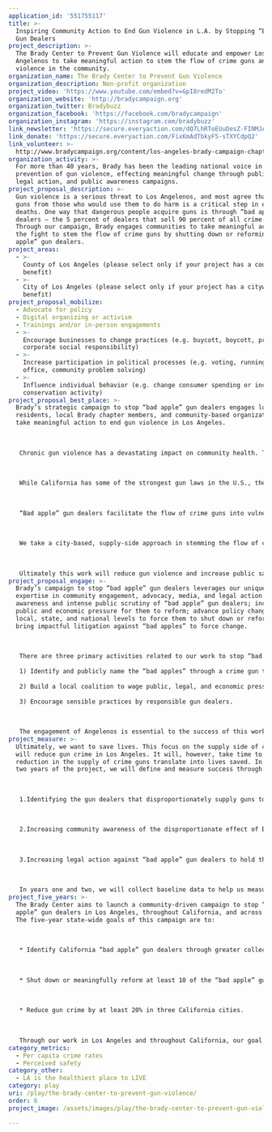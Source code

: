 ```yaml
---
application_id: '551755117'
title: >-
  Inspiring Community Action to End Gun Violence in L.A. by Stopping “Bad Apple”
  Gun Dealers
project_description: >-
  The Brady Center to Prevent Gun Violence will educate and empower Los
  Angelenos to take meaningful action to stem the flow of crime guns and end gun
  violence in the community.
organization_name: The Brady Center to Prevent Gun Violence
organization_description: Non-profit organization
project_video: 'https://www.youtube.com/embed?v=GpI8redM2To'
organization_website: 'http://bradycampaign.org'
organization_twitter: Bradybuzz
organization_facebook: 'https://facebook.com/bradycampaign'
organization_instagram: 'https://instagram.com/bradybuzz'
link_newsletter: 'https://secure.everyaction.com/dQ7LhRToEUuDesZ-FINMJA2'
link_donate: 'https://secure.everyaction.com/FixKmAdTbkyF5-sTXYCdpQ2'
link_volunteer: >-
  http://www.bradycampaign.org/content/los-angeles-brady-campaign-chapter?ms=CALAChapter
organization_activity: >-
  For more than 40 years, Brady has been the leading national voice in the
  prevention of gun violence, effecting meaningful change through public policy,
  legal action, and public awareness campaigns.
project_proposal_description: >-
  Gun violence is a serious threat to Los Angelenos, and most agree that keeping
  guns from those who would use them to do harm is a critical step in ending gun
  deaths. One way that dangerous people acquire guns is through “bad apple” gun
  dealers — the 5 percent of dealers that sell 90 percent of all crime guns.
  Through our campaign, Brady engages communities to take meaningful action in
  the fight to stem the flow of crime guns by shutting down or reforming “bad
  apple” gun dealers.
project_areas:
  - >-
    County of Los Angeles (please select only if your project has a countywide
    benefit)
  - >-
    City of Los Angeles (please select only if your project has a citywide
    benefit)
project_proposal_mobilize:
  - Advocate for policy
  - Digital organizing or activism
  - Trainings and/or in-person engagements
  - >-
    Encourage businesses to change practices (e.g. buycott, boycott, promote
    corporate social responsibility)
  - >-
    Increase participation in political processes (e.g. voting, running for
    office, community problem solving)
  - >-
    Influence individual behavior (e.g. change consumer spending or increase
    conservation activity)
project_proposal_best_place: >-
  Brady’s strategic campaign to stop “bad apple” gun dealers engages local
  residents, local Brady chapter members, and community-based organizations to
  take meaningful action to end gun violence in Los Angeles. 
   
   
   
   Chronic gun violence has a devastating impact on community health. There were 470 gun homicides in Los Angeles County over the past 12 months, according to the Los Angeles Times. Such tragedies are often the result of guns getting into the hands of people who should not have them, such as gun traffickers, convicted felons, domestic abusers, and people with a dangerous mental illness. Though these prohibited purchasers are not able to pass a Brady background check as required by law at federally licensed firearm dealers, they may obtain guns through “bad apple” gun dealers. These gun dealers knowingly ignore the law and engage in irresponsible business practices just to make a profit. The most recent Bureau of Alcohol, Tobacco and Firearms (ATF) data shows that nationally, 90 percent of crime guns are sold by only 5 percent of gun dealers. These “bad apples” supply nearly the entire U.S. criminal gun market. 
   
   
   
   While California has some of the strongest gun laws in the U.S., the safety of Californians is dramatically compromised by the impact of “bad apple” gun dealers. Most California crime guns come from “bad apple” dealers in-state. Out of the 39,034 crime guns recovered in California in 2016, for which the source was identified, 67 percent were traced to California dealers. 
   
   
   
   “Bad apple” gun dealers facilitate the flow of crime guns into vulnerable communities. These dealers knowingly or negligently skirt the law and endanger communities. For example, they may allow someone to “straw purchase” a gun on behalf of another person, typically someone who cannot pass a Brady background check. Or they may sell dozens or hundreds of the same type of gun to the same person in a short time. These purchasers are often trafficking guns to criminals. “Bad apple” gun dealers may also sell guns “off the books” that they then claim were lost or stolen. These purchasers are often people who could not pass a Brady background check or do not want a record of the sale. 
   
   
   
   We take a city-based, supply-side approach in stemming the flow of crime guns into vulnerable Los Angeles communities by reforming or shutting down the “bad apple” gun dealers who knowingly or negligently sell guns to prohibited purchasers. Brady convenes and coordinates a wide array of partners including law enforcement, the legal community, researchers, the media, and community-based organizations to: 1) identify and name “bad apple” gun dealers, 2) wage public, legal, and economic pressure to shut down or reform “bad apple” gun dealers, and 3) encourage sensible practices by responsible gun dealers.
   
   
   
   Ultimately this work will reduce gun violence and increase public safety by reducing access to guns by those who would use them in crime.
project_proposal_engage: >-
  Brady’s campaign to stop “bad apple” gun dealers leverages our unique
  expertise in community engagement, advocacy, media, and legal action to create
  awareness and intense public scrutiny of “bad apple” gun dealers; increase
  public and economic pressure for them to reform; advance policy changes at the
  local, state, and national levels to force them to shut down or reform; and
  bring impactful litigation against “bad apples” to force change.
   
   
   
   There are three primary activities related to our work to stop “bad apple” gun dealers: 
   
   1) Identify and publicly name the “bad apples” through a crime gun trace report or by collaborating with local stakeholders — including law enforcement, crime labs, and community members; 
   
   2) Build a local coalition to wage public, legal, and economic pressure to shut down or reform “bad apple” gun dealers; and
   
   3) Encourage sensible practices by responsible gun dealers.
   
   
   
   The engagement of Angelenos is essential to the success of this work. With a local community organizer with deep ties to the Los Angeles community, we will recruit and empower a cadre of local community activists to wage public pressure against “bad apple” gun dealers in their communities through protests, boycotts, and public education and awareness raising events. We are particularly enthusiastic about engaging local youth activists in this work, and we will prioritize community outreach in neighborhoods most heavily impacted by gun violence, including neighborhoods in South L.A.
project_measure: >-
  Ultimately, we want to save lives. This focus on the supply side of crime guns
  will reduce gun crime in Los Angeles. It will, however, take time to see the
  reduction in the supply of crime guns translate into lives saved. In the first
  two years of the project, we will define and measure success through: 
   
   
   
   1.Identifying the gun dealers that disproportionately supply guns to criminals. 
   
   
   
   2.Increasing community awareness of the disproportionate effect of BAGDs. The number of community meetings, church programs, youth awareness events, and programs at local community colleges/universities will be measured, as will number of participants. 
   
   
   
   3.Increasing legal action against “bad apple” gun dealers to hold them accountable and force change. This includes convening discussions with local prosecutors about criminal prosecutions of illegal gun purchases as well as bringing civil lawsuits. 
   
   
   
   In years one and two, we will collect baseline data to help us measure these outcomes. In years three through five, we will engage an external researcher to conduct a comprehensive evaluation of the activities and outcomes of the city-focused intervention and assess the effectiveness the program.
project_five_years: >-
  The Brady Center aims to launch a community-driven campaign to stop “bad
  apple” gun dealers in Los Angeles, throughout California, and across the U.S.
  The five-year state-wide goals of this campaign are to:
   
   
   
   * Identify California “bad apple” gun dealers through greater collection, publication and sharing of crime trace data and other key investigative information; 
   
   
   
   * Shut down or meaningfully reform at least 10 of the “bad apple” gun dealers affecting California; and 
   
   
   
   * Reduce gun crime by at least 20% in three California cities.
   
   
   
   Through our work in Los Angeles and throughout California, our goal is to build a model for city-based implementation that is scalable to other cities disproportionally affected by gun violence. In five years, it is our aim that Los Angeles and the Bay Area will have measurably reduced gun violence and can serve as models for other cities. Ultimately, we aim to stem the flow of crime guns into vulnerable communities across the U.S. to reduce gun violence and save lives.
category_metrics:
  - Per capita crime rates
  - Perceived safety
category_other:
  - LA is the healthiest place to LIVE
category: play
uri: /play/the-brady-center-to-prevent-gun-violence/
order: 6
project_image: /assets/images/play/the-brady-center-to-prevent-gun-violence.jpg

---
```

